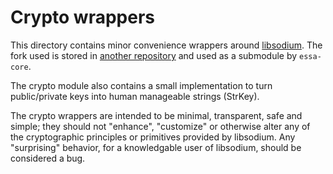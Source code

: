 # Crypto wrappers

This directory contains minor convenience wrappers around
[libsodium](http://libsodium.org). The fork used is stored in
[another repository](https://github.com/essa/libsodium)
and used as a submodule by `essa-core`.

The crypto module also contains a small implementation to turn public/private
keys into human manageable strings (StrKey).

The crypto wrappers are intended to be minimal, transparent, safe and simple;
they should not "enhance", "customize" or otherwise alter any of the
cryptographic principles or primitives provided by libsodium. Any "surprising"
behavior, for a knowledgable user of libsodium, should be considered a bug.
